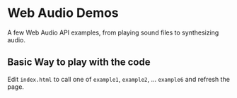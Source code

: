 # Web Audio Demos
A few Web Audio API examples, from playing sound files to synthesizing audio.

## Basic Way to play with the code
Edit `index.html` to call one of `example1`, `example2`, ... `example6` and refresh the page.
